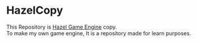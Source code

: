 # HazelCopy

This Repository is [Hazel Game Engine](https://github.com/TheCherno/Hazel) copy. <br>
To make my own game engine, It is a repository made for learn purposes.
